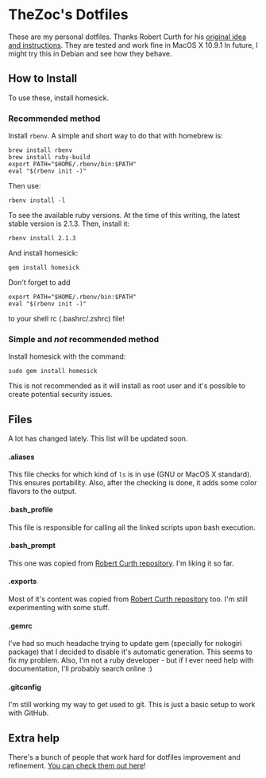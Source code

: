 TheZoc's Dotfiles
=================

These are my personal dotfiles. Thanks Robert Curth for his [original idea and instructions][1].
They are tested and work fine in MacOS X 10.9.1
In future, I might try this in Debian and see how they behave.

## How to Install

To use these, install homesick.

### Recommended method

Install ```rbenv```.
A simple and short way to do that with homebrew is:

```
brew install rbenv
brew install ruby-build
export PATH="$HOME/.rbenv/bin:$PATH"
eval "$(rbenv init -)"
```

Then use:

```
rbenv install -l
```

To see the available ruby versions. At the time of this writing, the latest stable version is 2.1.3.
Then, install it:

```
rbenv install 2.1.3
```

And install homesick:
```
gem install homesick
```

Don't forget to add
```
export PATH="$HOME/.rbenv/bin:$PATH"
eval "$(rbenv init -)"
```
to your shell rc (.bashrc/.zshrc) file!

### Simple and *not* recommended method

Install homesick with the command:

```
sudo gem install homesick
```

This is not recommended as it will install as root user and it's possible to create potential security issues.

## Files

A lot has changed lately. This list will be updated soon.

#### .aliases

This file checks for which kind of ```ls``` is in use (GNU or MacOS X standard). This ensures portability.
Also, after the checking is done, it adds some color flavors to the output.

#### .bash_profile

This file is responsible for calling all the linked scripts upon bash execution.

#### .bash_prompt

This one was copied from [Robert Curth repository][2]. I'm liking it so far.

#### .exports

Most of it's content was copied from [Robert Curth repository][2] too. I'm still experimenting with some stuff.

#### .gemrc

I've had so much headache trying to update gem (specially for nokogiri package) that I decided to disable it's automatic generation.
This seems to fix my problem.
Also, I'm not a ruby developer - but if I ever need help with documentation, I'll probably search online :)

#### .gitconfig

I'm still working my way to get used to git. This is just a basic setup to work with GitHub.

## Extra help

There's a bunch of people that work hard for dotfiles improvement and refinement. [You can check them out here][3]!

[1]: https://mug.im/blog/2013/01/22/manage-and-share-your-dotfiles-with-homesick/
[2]: https://github.com/shostakovich/dotfiles
[3]: http://dotfiles.github.io/
